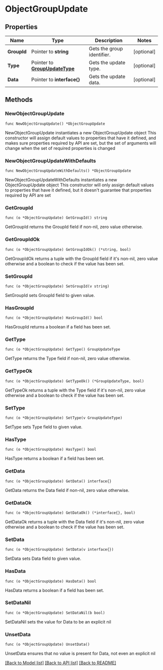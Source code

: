 # ObjectGroupUpdate

## Properties

Name | Type | Description | Notes
------------ | ------------- | ------------- | -------------
**GroupId** | Pointer to **string** | Gets the group identifier. | [optional] 
**Type** | Pointer to [**GroupUpdateType**](GroupUpdateType.md) | Gets the update type. | [optional] 
**Data** | Pointer to **interface{}** | Gets the update data. | [optional] 

## Methods

### NewObjectGroupUpdate

`func NewObjectGroupUpdate() *ObjectGroupUpdate`

NewObjectGroupUpdate instantiates a new ObjectGroupUpdate object
This constructor will assign default values to properties that have it defined,
and makes sure properties required by API are set, but the set of arguments
will change when the set of required properties is changed

### NewObjectGroupUpdateWithDefaults

`func NewObjectGroupUpdateWithDefaults() *ObjectGroupUpdate`

NewObjectGroupUpdateWithDefaults instantiates a new ObjectGroupUpdate object
This constructor will only assign default values to properties that have it defined,
but it doesn't guarantee that properties required by API are set

### GetGroupId

`func (o *ObjectGroupUpdate) GetGroupId() string`

GetGroupId returns the GroupId field if non-nil, zero value otherwise.

### GetGroupIdOk

`func (o *ObjectGroupUpdate) GetGroupIdOk() (*string, bool)`

GetGroupIdOk returns a tuple with the GroupId field if it's non-nil, zero value otherwise
and a boolean to check if the value has been set.

### SetGroupId

`func (o *ObjectGroupUpdate) SetGroupId(v string)`

SetGroupId sets GroupId field to given value.

### HasGroupId

`func (o *ObjectGroupUpdate) HasGroupId() bool`

HasGroupId returns a boolean if a field has been set.

### GetType

`func (o *ObjectGroupUpdate) GetType() GroupUpdateType`

GetType returns the Type field if non-nil, zero value otherwise.

### GetTypeOk

`func (o *ObjectGroupUpdate) GetTypeOk() (*GroupUpdateType, bool)`

GetTypeOk returns a tuple with the Type field if it's non-nil, zero value otherwise
and a boolean to check if the value has been set.

### SetType

`func (o *ObjectGroupUpdate) SetType(v GroupUpdateType)`

SetType sets Type field to given value.

### HasType

`func (o *ObjectGroupUpdate) HasType() bool`

HasType returns a boolean if a field has been set.

### GetData

`func (o *ObjectGroupUpdate) GetData() interface{}`

GetData returns the Data field if non-nil, zero value otherwise.

### GetDataOk

`func (o *ObjectGroupUpdate) GetDataOk() (*interface{}, bool)`

GetDataOk returns a tuple with the Data field if it's non-nil, zero value otherwise
and a boolean to check if the value has been set.

### SetData

`func (o *ObjectGroupUpdate) SetData(v interface{})`

SetData sets Data field to given value.

### HasData

`func (o *ObjectGroupUpdate) HasData() bool`

HasData returns a boolean if a field has been set.

### SetDataNil

`func (o *ObjectGroupUpdate) SetDataNil(b bool)`

 SetDataNil sets the value for Data to be an explicit nil

### UnsetData
`func (o *ObjectGroupUpdate) UnsetData()`

UnsetData ensures that no value is present for Data, not even an explicit nil

[[Back to Model list]](../README.md#documentation-for-models) [[Back to API list]](../README.md#documentation-for-api-endpoints) [[Back to README]](../README.md)


